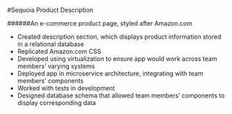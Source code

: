 #Sequoia Product Description

######An e-commerce product page, styled after Amazon.com

- Created description section, which displays product information stored in a relational database
- Replicated Amazon.com CSS
- Developed using virtualization to ensure app would work across team members’ varying systems
- Deployed app in microservice architecture, integrating with team members’ components
- Worked with tests in development
- Designed database schema that allowed team members’ components to display corresponding data
